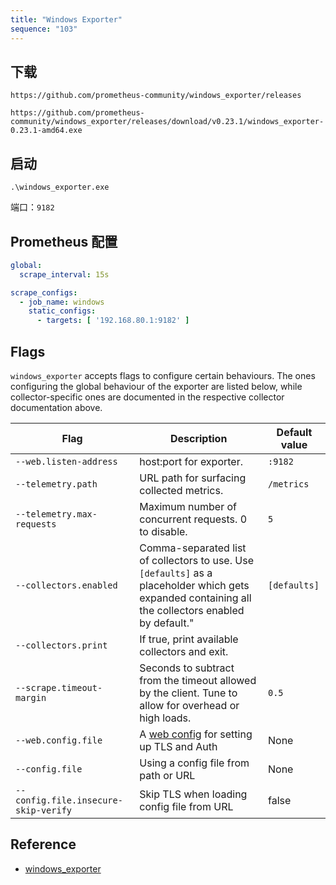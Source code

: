 ```yaml
---
title: "Windows Exporter"
sequence: "103"
---
```


## 下载

```text
https://github.com/prometheus-community/windows_exporter/releases
```

```text
https://github.com/prometheus-community/windows_exporter/releases/download/v0.23.1/windows_exporter-0.23.1-amd64.exe
```

## 启动

```text
.\windows_exporter.exe
```

端口：`9182`

## Prometheus 配置

```yaml
global:
  scrape_interval: 15s

scrape_configs:
  - job_name: windows
    static_configs:
      - targets: [ '192.168.80.1:9182' ]
```

## Flags

`windows_exporter` accepts flags to configure certain behaviours.
The ones configuring the global behaviour of the exporter are listed below,
while collector-specific ones are documented in the respective collector documentation above.

| Flag                                 | Description                                                                                                                                         | Default value |
|--------------------------------------|-----------------------------------------------------------------------------------------------------------------------------------------------------|---------------|
 | `--web.listen-address`               | host:port for exporter.                                                                                                                             | `:9182`       |
 | `--telemetry.path`                   | URL path for surfacing collected metrics.                                                                                                           | `/metrics`    |
 | `--telemetry.max-requests`           | Maximum number of concurrent requests. 0 to disable.                                                                                                | `5`           |
 | `--collectors.enabled`               | Comma-separated list of collectors to use. Use `[defaults]` as a placeholder which gets expanded containing all the collectors enabled by default." | `[defaults]`  |
 | `--collectors.print`                 | If true, print available collectors and exit.                                                                                                       |               |
 | `--scrape.timeout-margin`            | Seconds to subtract from the timeout allowed by the client. Tune to allow for overhead or high loads.                                               | `0.5`         |
 | `--web.config.file`                  | A [web config][web_config] for setting up TLS and Auth                                                                                              | None          |
 | `--config.file`                      | Using a config file from path or URL                                                                                                                | None          |
 | `--config.file.insecure-skip-verify` | Skip TLS when loading config file from URL                                                                                                          | false         |

## Reference

- [windows_exporter](https://github.com/prometheus-community/windows_exporter)

[web_config]: https://github.com/prometheus/exporter-toolkit/blob/master/docs/web-configuration.md
